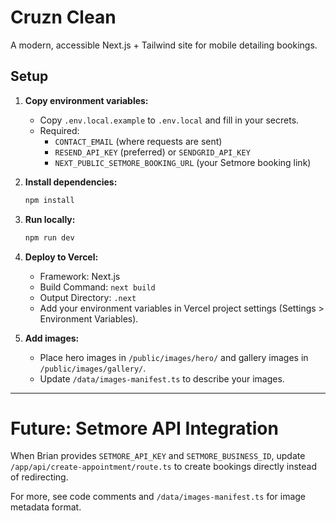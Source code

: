 # Cruzn Clean

A modern, accessible Next.js + Tailwind site for mobile detailing bookings.

## Setup

1. **Copy environment variables:**
   - Copy `.env.local.example` to `.env.local` and fill in your secrets.
   - Required:
     - `CONTACT_EMAIL` (where requests are sent)
     - `RESEND_API_KEY` (preferred) or `SENDGRID_API_KEY`
     - `NEXT_PUBLIC_SETMORE_BOOKING_URL` (your Setmore booking link)

2. **Install dependencies:**
   ```bash
   npm install
   ```

3. **Run locally:**
   ```bash
   npm run dev
   ```

4. **Deploy to Vercel:**
   - Framework: Next.js
   - Build Command: `next build`
   - Output Directory: `.next`
   - Add your environment variables in Vercel project settings (Settings > Environment Variables).

5. **Add images:**
   - Place hero images in `/public/images/hero/` and gallery images in `/public/images/gallery/`.
   - Update `/data/images-manifest.ts` to describe your images.

---


# Future: Setmore API Integration
When Brian provides `SETMORE_API_KEY` and `SETMORE_BUSINESS_ID`, update `/app/api/create-appointment/route.ts`
to create bookings directly instead of redirecting.

For more, see code comments and `/data/images-manifest.ts` for image metadata format.
